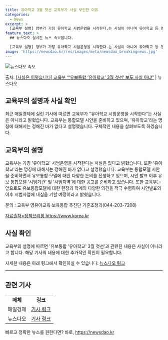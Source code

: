 ```yaml
---
title: 유아학교 3월 첫선 교육부가 사실 부인한 이유
categories:
  - News
excerpt: >
  [교육부 설명] 정부가 가칭 유아학교 시범운영을 시작한다.는 사실이 아니며 유아학교 등 명칭에 대해서는 정해…
feature_text: >
  ## 뉴스다오 실시간 뉴스 속보입니다.

  [교육부 설명] 정부가 가칭 유아학교 시범운영을 시작한다.는 사실이 아니며 유아학교 등 명칭에 대해서는 정해…
image: 'https://newsdao.kr/res/images/meta/newsdao_breakingnews.jpg'
---
```


![뉴스다오 속보](https://newsdao.kr/res/images/meta/newsdao_breakingnews.jpg)

<p>출처: <a href="https://newsdao.kr/3060" rel="dofollow">[사실은 이렇습니다] 교육부 “‘유보통합 ‘유아학교’ 3월 첫선’ 보도 사실 아냐”</a> | 뉴스다오</p>

<h2>교육부의 설명과 사실 확인</h2>
<p data-ke-size="size16">최근 매일경제에 실린 기사에 따르면 교육부가 "유아학교 시범운영을 시작한다"는 사실은 아니라고 밝혔습니다. 교육부는 통합모델 시안을 준비하고 있으며, '유아학교'라는 명칭에 대해서는 정해진 바가 없다고 설명했습니다. 구체적인 내용을 살펴보도록 하겠습니다.</p>

<h2>교육부의 설명</h2>
<p>교육부는 가칭 '유아학교' 시범운영을 시작한다는 사실은 없다고 밝혔습니다. 또한 '유아학교'라는 명칭에 대해서는 정해진 바가 없다고 설명했습니다. 교육부는 통합모델 시안을 준비하면서 유보통합 모델에 대한 다양한 논의를 진행하고 있으며, 시안 발표 이후 유보 통합모델 '시범기관' 및 '시범지역'에 대한 공고를 준비하고 있습니다. 또한 교육부는 앞으로도 유보통합모델에 대한 현장과 학계의 다양한 의견을 적극 수렴하여 시안발표와 이후 시범사업에 내실을 기할 예정이라고 밝혔습니다.</p>
<p>문의 : 교육부 영유아교육·보육통합 추진단 기준조정과(044-203-7208)</p>
<p><a href="https://https://www.korea.kr">자료출처=정책브리핑 https://www.korea.kr</a></p>

<h2>사실 확인</h2>
<p>교육부의 설명에 따르면 '유보통합 '유아학교' 3월 첫선'과 관련된 내용은 사실이 아니라고 합니다. 해당 기사의 내용에 대한 추가적인 확인이 필요합니다.</p>
<p>자세한 내용은 아래 링크에서 확인하실 수 있습니다: <a href="https://newsdao.kr/3060">뉴스다오 링크</a></p>

<hr>
<h2>관련 기사</h2>
<table>
  <tbody>
    <tr>
      <td style="text-align: center; height: 17px;"><b>매체</b></td>
      <td style="text-align: center; height: 17px;"><b>링크</b></td>
    </tr>
    <tr>
      <td style="text-align: center; height: 17px;">매일경제</td>
      <td style="text-align: center; height: 17px;"><a href="#">기사 링크</a></td>
    </tr>
    <tr>
      <td style="text-align: center; height: 17px;">뉴스다오</td>
      <td style="text-align: center; height: 17px;"><a href="https://newsdao.kr/3060">기사 링크</a></td>
    </tr>
  </tbody>
</table> 

빠르고 정확한 뉴스를 원한다면? 바로, <a href="https://newsdao.kr" rel="dofollow">https://newsdao.kr</a>


    
